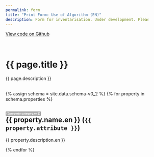 ```yaml
---
permalink: form
title: "Print Form: Use of Algorithm (EN)"
description: Form for inventarisation. Under development. Please add suggestions in the margin.
---
```

<a href="https://github.com/algoritmeregister/algoritmeregister-metadata-standaard">View code on Github</a>
<style>
body {
    max-width: 32em;
    margin: auto;
}
form {
    max-width: 32em;
}
.label {
    display: inline-block;
    background: #AAA;
    color: #FFF;
    border-radius: 2px;
    padding: 2px;
    font-size: 0.4em;
    vertical-align: middle;
}
.string-invoer {
    border: 1px solid #000;
    height: 10em;
}
.date-invoer {
    border: 1px solid #000;
    height: 2em;
    width: 10em;
}
.url-invoer {
    border: 1px solid #000;
    height: 2em;
}
.boolean-invoer {
    border: 1px solid #000;
    height: 2em;
    width: 2em;
}
</style>
<br>
<h1>{{ page.title }}</h1>
<p>{{ page.description }}</p>
<br>
<form>
{% assign schema = site.data.schema-v0_2 %}
    {% for property in schema.properties %}
    <div class="eigenschap">
        <h2><span class="label">{{ property.category.en }}</span><br>
            {{ property.name.en }} (<code>{{ property.attribute }}</code>)</h2>
        <p>{{ property.description.en }}</p>
        <div class="{{ property.type }}-invoer"></div>
    </div>
{% endfor %}
</form>